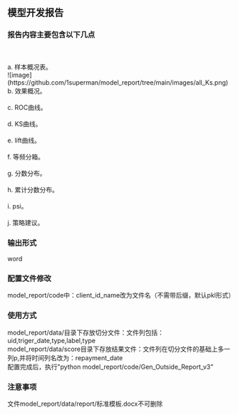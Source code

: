 ## 模型开发报告

### 报告内容主要包含以下几点<br>
<br>
<br>
a. 样本概况表。<br>
![image](https://github.com/1superman/model_report/tree/main/images/all_Ks.png)
<br>
b. 效果概况。<br>
<br>
c. ROC曲线。<br>
<br>
d. KS曲线。<br>
<br>
e. lift曲线。<br>
<br>
f. 等频分箱。<br>
<br>
g. 分数分布。<br>
<br>
h. 累计分数分布。<br>
<br>
i. psi。<br>
<br>
j. 策略建议。<br>

### 输出形式<br>
word <br>
### 配置文件修改<br>
model_report/code中：client_id_name改为文件名（不需带后缀，默认pkl形式）
### 使用方式<br>
model_report/data/目录下存放切分文件：文件列包括：uid,triger_date,type,label,type<br>
model_report/data/score目录下存放结果文件：文件列在切分文件的基础上多一列p,并将时间列名改为：repayment_date<br>
配置完成后，执行"python model_report/code/Gen_Outside_Report_v3"<br>
### 注意事项<br>
文件model_report/data/report/标准模板.docx不可删除<br>

